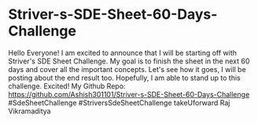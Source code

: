 # Striver-s-SDE-Sheet-60-Days-Challenge
Hello Everyone! I am excited to announce that I will be starting off with Striver's SDE Sheet Challenge. My goal is to finish the sheet in the next 60 days and cover all the important concepts. Let's see how it goes, I will be posting about the end result too. Hopefully, I am able to stand up to this challenge. Excited! My Github Repo: https://github.com/Ashish301101/Striver-s-SDE-Sheet-60-Days-Challenge  #SdeSheetChallenge #StriversSdeSheetChallenge takeUforward Raj Vikramaditya
